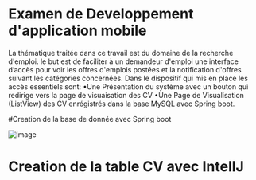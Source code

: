 # Examen de Developpement d'application mobile

La thématique  traitée dans ce travail est du domaine de la 
recherche d'emploi. le but est de faciliter à un demandeur 
d'emploi une interface d’accès pour voir les offres d'emplois 
postées et la notification d'offres suivant les catégories concernées. 
Dans le dispositif qui mis en place les accès essentiels sont: 
•Une Présentation du système avec un bouton qui redirige vers la 
page de visuaisation des CV 
•Une Page de Visualisation (ListView) des CV enrégistrés dans la 
base MySQL avec Spring boot.

#Creation de la base de donnée avec Spring boot

![image](https://user-images.githubusercontent.com/124637366/234699972-e1ec6b53-ca09-43cf-9100-da8e0badae73.png)

# Creation de la table CV avec IntellJ
